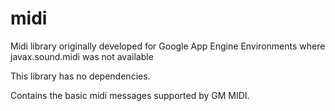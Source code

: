 # midi
Midi library originally developed for Google App Engine Environments where javax.sound.midi was not available

This library has no dependencies.

Contains the basic midi messages supported by GM MIDI.
